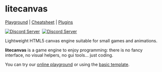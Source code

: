 # litecanvas

[Playground](https://litecanvas.github.io) | [Cheatsheet](https://litecanvas.github.io/about.html) | [Plugins](https://www.npmjs.com/search?q=keywords:litecanvas)

[![Discord Server](https://img.shields.io/badge/Discord-7289DA?style=for-the-badge&logo=discord&logoColor=white)](https://discord.com/invite/r2c3rGsvH3) &nbsp;[![Discord Server](https://img.shields.io/badge/@litecanvas-000000?style=for-the-badge&logo=x&logoColor=white)](https://discord.com/invite/r2c3rGsvH3)

Lightweight HTML5 canvas engine suitable for small games and animations.

**litecanvas** is a game engine to enjoy programming: there is no fancy interface, no visual helpers, no gui tools... just coding.

You can try our [online playground](https://litecanvas.github.io) or using the [basic template](https://github.com/litecanvas/template).
